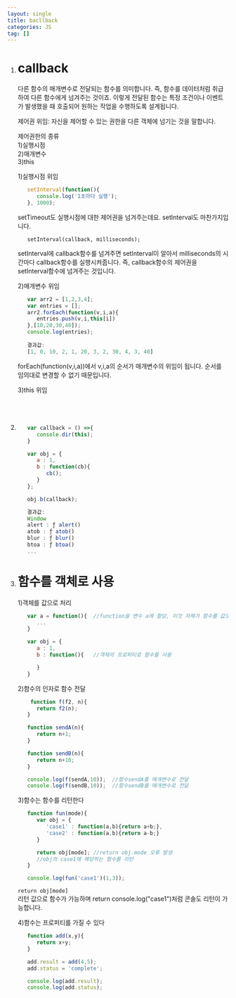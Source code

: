 ```yaml
---
layout: single
title: bacllback
categories: JS
tag: []
---
```

 
1. # callback
   다른 함수의 매개변수로 전달되는 함수를 의미합니다. 즉, 함수를 데이터처럼 취급하여 다른 함수에게 넘겨주는 것이죠. 이렇게 전달된 함수는 특정 조건이나 이벤트가 발생했을 때 호출되어 원하는 작업을 수행하도록 설계됩니다.   
  
   제어권 위임: 자신을 제어할 수 있는 권한을 다른 객체에 넘기는 것을 말합니다.   
   
   제어권한의 종류   
   1)실행시점   
   2)매개변수   
   3)this   

   1)실행시점 위임
   ```js
      setInterval(function(){
         console.log('1초마다 실행');
      }, 1000);
   ```   
   setTimeout도 실행시점에 대한 제어권을 넘겨주는데요. setInterval도 마찬가지입니다.

   ```
      setInterval(callback, milliseconds);
   ```   
   setInterval에 callback함수를 넘겨주면 setInterval이 알아서 milliseconds의 시간마다 callback함수를 실행시켜줍니다. 즉, callback함수의 제어권을 setInterval함수에 넘겨주는 것입니다.   

   2)매개변수 위임
   ```js
      var arr2 = [1,2,3,4];
      var entries = [];
      arr2.forEach(function(v,i,a){
         entries.push(v,i,this[i])
      },[10,20,30,40]);
      console.log(entries); 
      
      결과값:
      [1, 0, 10, 2, 1, 20, 3, 2, 30, 4, 3, 40]
   ```   
   forEach(function(v,i,a))에서 v,i,a의 순서가 매개변수의 위임이 됩니다. 순서를 임의대로 변경할 수 없기 때문입니다.   

   3)this 위임
   ```
      
   ```

1. # 

   ```js
      var callback = () =>{
         console.dir(this);
      }

      var obj = {
         a : 1,
         b : function(cb){
            cb();
         }
      };

      obj.b(callback);

      결과값:
      Window
      alert : ƒ alert()
      atob : ƒ atob()
      blur : ƒ blur()
      btoa : ƒ btoa()
      ...
   ```   

1. # 함수를 객체로 사용
   1)객체를 값으로 처리
   ```js
      var a = function(){  //function을 변수 a에 할당, 이것 자체가 함수를 값으로 취급한 경경
         ...
      }

      var obj = {
         a : 1,
         b : function(){   //객체의 프로퍼티로 함수를 사용

         }
      }

   ```

   2)함수의 인자로 함수 전달    
   ```js
       function f(f2, n){
         return f2(n);
      }

      function sendA(n){
         return n+1;
      }

      function sendB(n){
         return n+10;
      }

      console.log(f(sendA,10));  //함수sendA를 매개변수로 전달
      console.log(f(sendB,10));  //함수sendB를 매개변수로 전달
   ```   

   3)함수는 함수를 리턴한다   
   ```js
      function fun(mode){
         var obj = {
            'case1' : function(a,b){return a+b;},
            'case2' : function(a,b){return a-b;}
         }

         return obj[mode]; //return obj.mode 오류 발생
         //obj의 case1에 해당하는 함수를 리턴
      }

      console.log(fun('case1')(1,3));
   ```   
   `return obj[mode]`   
   리턴 값으로 함수가 가능하며 return console.log("case1")처럼 콘솔도 리턴이 가능합니다.   

   4)함수는 프로퍼티를 가질 수 있다   
   ```js
      function add(x,y){
         return x+y;
      }

      add.result = add(4,5);
      add.status = 'complete';

      console.log(add.result);
      console.log(add.status);
   ```
